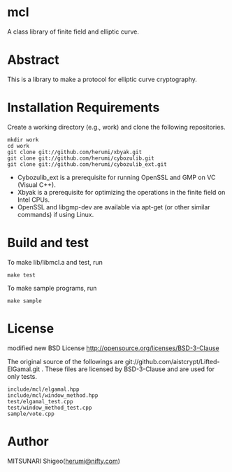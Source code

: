 # mcl

A class library of finite field and elliptic curve.

# Abstract

This is a library to make a protocol for elliptic curve cryptography.

# Installation Requirements

Create a working directory (e.g., work) and clone the following repositories.
```
mkdir work
cd work
git clone git://github.com/herumi/xbyak.git
git clone git://github.com/herumi/cybozulib.git
git clone git://github.com/herumi/cybozulib_ext.git
```
* Cybozulib_ext is a prerequisite for running OpenSSL and GMP on VC (Visual C++).
* Xbyak is a prerequisite for optimizing the operations in the finite field on Intel CPUs.
* OpenSSL and libgmp-dev are available via apt-get (or other similar commands) if using Linux.

# Build and test
To make lib/libmcl.a and test, run
```
make test
```
To make sample programs, run
```
make sample
```

# License

modified new BSD License
http://opensource.org/licenses/BSD-3-Clause

The original source of the followings are git://github.com/aistcrypt/Lifted-ElGamal.git .
These files are licensed by BSD-3-Clause and are used for only tests.

```
include/mcl/elgamal.hpp
include/mcl/window_method.hpp
test/elgamal_test.cpp
test/window_method_test.cpp
sample/vote.cpp
```

# Author

MITSUNARI Shigeo(herumi@nifty.com)

